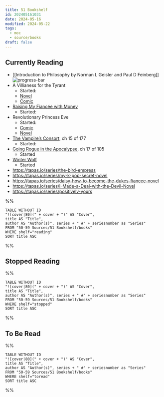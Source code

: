 ```yaml
---
title: 51 Bookshelf
id: 202405161031
date: 2024-05-16
modified: 2024-05-22
tags:
  - moc
  - source/books
draft: false
---
```


## Currently Reading

- [[Introduction to Philosophy by Norman L Geisler and Paul D Feinberg]] ![progress-bar](https://progress-bar.dev/10)
- A Villianess for the Tyrant
    - Started: 
    - [Novel](https://tapas.io/series/a-villainess-for-the-tyrant-novel)
    - [Comic](https://tapas.io/series/a-villainess-for-the-tyrant)
- [Raising My Fiancée with Money](https://tapas.io/series/raising-my-fiance-with-money)
    - Started:
- Revolutionary Princess Eve
    - Started:
    - [Comic](https://tapas.io/series/revolutionary-princess-eve)
    - [Novel](https://tapas.io/series/revolutionary-princess-eve-novel)
- [The Vampire’s Consort](https://tapas.io/series/the-vampires-consort-novel/info), ch 15 of 177
    - Started:
- [Going Rogue in the Apocalypse](https://tapas.io/series/going-rogue-in-the-apocalypse/info), ch 17 of 105
    - Started
- [Winter Wolf](https://tapas.io/series/winter-wolf)
    - Started
- https://tapas.io/series/the-bird-empress
- https://tapas.io/series/my-k-pop-secret-novel
- https://tapas.io/series/daisy-how-to-become-the-dukes-fiancee-novel
- https://tapas.io/series/I-Made-a-Deal-with-the-Devil-Novel
- https://tapas.io/series/positively-yours

%%
```dataview
TABLE WITHOUT ID
"![cover|80](" + cover + ")" AS "Cover",
title AS "Title",
author AS "Author(s)", series + " #" + seriesnumber as "Series"
FROM "50-59 Sources/51 Bookshelf/books"
WHERE shelf="reading"
SORT title ASC
```
%%

## Stopped Reading

%%
```dataview
TABLE WITHOUT ID
"![cover|80](" + cover + ")" AS "Cover",
title AS "Title",
author AS "Author(s)", series + " #" + seriesnumber as "Series"
FROM "50-59 Sources/51 Bookshelf/books"
WHERE shelf="stopped"
SORT title ASC
```
%%

## To Be Read

%%
```dataview
TABLE WITHOUT ID
"![cover|80](" + cover + ")" AS "Cover",
title AS "Title",
author AS "Author(s)", series + " #" + seriesnumber as "Series"
FROM "50-59 Sources/51 Bookshelf/books"
WHERE shelf="toread"
SORT title ASC
```
%%
